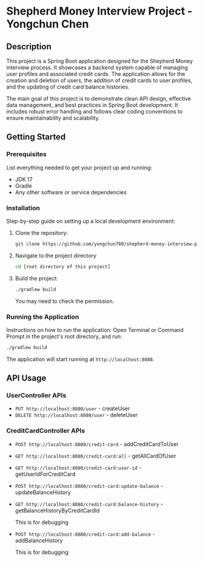 # Shepherd Money Interview Project - Yongchun Chen

## Description
This project is a Spring Boot application designed for the Shepherd Money interview process. It showcases a backend system capable of managing user profiles and associated credit cards. The application allows for the creation and deletion of users, the addition of credit cards to user profiles, and the updating of credit card balance histories.

The main goal of this project is to demonstrate clean API design, effective data management, and best practices in Spring Boot development. It includes robust error handling and follows clear coding conventions to ensure maintainability and scalability.

## Getting Started

### Prerequisites
List everything needed to get your project up and running:
- JDK 17
- Gradle 
- Any other software or service dependencies

### Installation
Step-by-step guide on setting up a local development environment:
1. Clone the repository:
   ```bash
   git clone https://github.com/yongchun780/shepherd-money-interview-project.git
   ```
2. Navigate to the project directory
   ```bash
   cd [root directory of this project]
   ```
3. Build the project:
   ```bash
   ./gradlew build
   ```
   You may need to check the permission.
### Running the Application
Instructions on how to run the application:
Open Terminal or Command Prompt in the project's root directory, and run:
   ```bash
   ./gradlew build
   ```
The application will start running at `http://localhost:8080`.

## API Usage

### UserController APIs
* `PUT http://localhost:8080/user` - createUser
* `DELETE http://localhost:8080/user` - deleteUser

### CreditCardController APIs
* `POST http://localhost:8080/credit-card` - addCreditCardToUser
* `GET http://localhost:8080/credit-card:all` - getAllCardOfUser
* `GET http://localhost:8080/credit-card:user-id` - getUserIdForCreditCard
* `POST http://localhost:8080/credit-card:update-balance` - updateBalanceHistory
* `GET http://localhost:8080/credit-card:balance-history` - getBalanceHistoryByCreditCardId

  This is for debugging
* `POST http://localhost:8080/credit-card:add-balance` - addBalanceHistory

  This is for debugging


